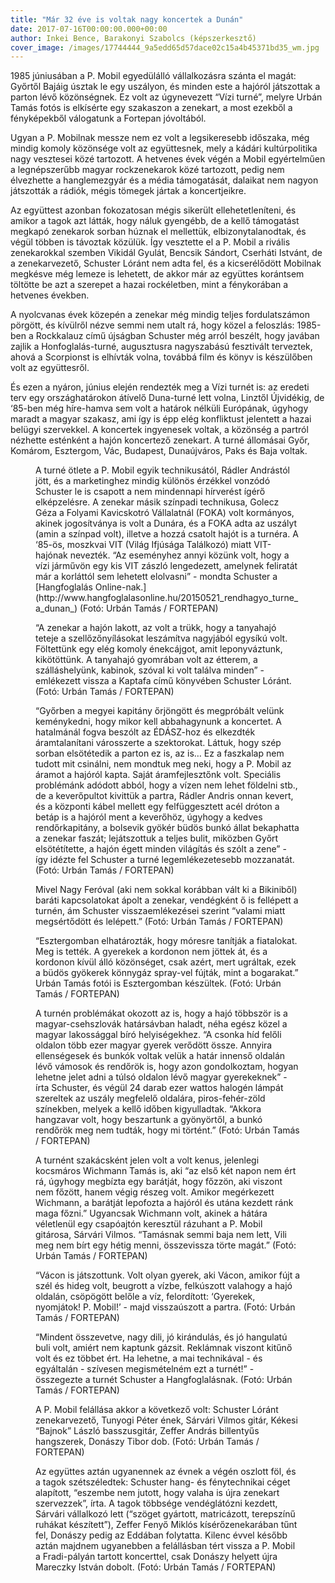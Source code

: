 ```yaml
---
title: "Már 32 éve is voltak nagy koncertek a Dunán"
date: 2017-07-16T00:00:00.000+00:00
author: Inkei Bence, Barakonyi Szabolcs (képszerkesztő)
cover_image: /images/17744444_9a5edd65d57dace02c15a4b45371bd35_wm.jpg
---
```


1985 júniusában a P. Mobil egyedülálló vállalkozásra szánta el magát: Győrtől Bajáig úsztak le egy uszályon, és minden este a hajóról játszottak a parton lévő közönségnek. Ez volt az úgynevezett “Vízi turné”, melyre Urbán Tamás fotós is elkísérte egy szakaszon a zenekart, a most ezekből a fényképekből válogatunk a Fortepan jóvoltából.

Ugyan a P. Mobilnak messze nem ez volt a legsikeresebb időszaka, még mindig komoly közönsége volt az együttesnek, mely a kádári kultúrpolitika nagy vesztesei közé tartozott. A hetvenes évek végén a Mobil egyértelműen a legnépszerűbb magyar rockzenekarok közé tartozott, pedig nem élvezhette a hanglemezgyár és a média támogatását, dalaikat nem nagyon játszották a rádiók, mégis tömegek jártak a koncertjeikre.

Az együttest azonban fokozatosan mégis sikerült ellehetetleníteni, és amikor a tagok azt látták, hogy náluk gyengébb, de a kellő támogatást megkapó zenekarok sorban húznak el mellettük, elbizonytalanodtak, és végül többen is távoztak közülük. Így vesztette el a P. Mobil a rivális zenekarokkal szemben Vikidál Gyulát, Bencsik Sándort, Cserháti Istvánt, de a zenekarvezető, Schuster Lóránt nem adta fel, és a kicserélődött Mobilnak megkésve még lemeze is lehetett, de akkor már az együttes korántsem töltötte be azt a szerepet a hazai rockéletben, mint a fénykorában a hetvenes években.

A nyolcvanas évek közepén a zenekar még mindig teljes fordulatszámon pörgött, és kívülről nézve semmi nem utalt rá, hogy közel a feloszlás: 1985-ben a Rockkalauz című újságban Schuster még arról beszélt, hogy javában zajlik a Honfoglalás-turné, augusztusra nagyszabású fesztivált terveztek, ahová a Scorpionst is elhívták volna, továbbá film és könyv is készülőben volt az együttesről.

És ezen a nyáron, június elején rendezték meg a Vízi turnét is: az eredeti terv egy országhatárokon átívelő Duna-turné lett volna, Linztől Újvidékig, de ‘85-ben még híre-hamva sem volt a határok nélküli Európának, úgyhogy maradt a magyar szakasz, ami így is épp elég konfliktust jelentett a hazai belügyi szervekkel. A koncertek ingyenesek voltak, a közönség a partról nézhette esténként a hajón koncertező zenekart. A turné állomásai Győr, Komárom, Esztergom, Vác, Budapest, Dunaújváros, Paks és Baja voltak.

<figure>
<img src="/images/17715060_ca57f80a877447a9ff98a15128c274a6_wm.jpg" alt="" />
<figcaption>A turné ötlete a P. Mobil egyik technikusától, Rádler Andrástól jött, és a marketinghez mindig különös érzékkel vonzódó Schuster le is csapott a nem mindennapi hírverést ígérő elképzelésre. A zenekar másik színpadi technikusa, Golecz Géza a Folyami Kavicskotró Vállalatnál (FOKA) volt kormányos, akinek jogosítványa is volt a Dunára, és a FOKA adta az uszályt (amin a színpad volt), illetve a hozzá csatolt hajót is a turnéra. A ‘85-ös, moszkvai VIT (Világ Ifjúsága Találkozó) miatt VIT-hajónak nevezték. “Az eseményhez annyi közünk volt, hogy a vízi járművön egy kis VIT zászló lengedezett, amelynek feliratát már a korláttól sem lehetett elolvasni” - mondta Schuster a [Hangfoglalás Online-nak.](http://www.hangfoglalasonline.hu/20150521_rendhagyo_turne_a_dunan_) (Fotó: Urbán Tamás / FORTEPAN)</figcaption>
</figure>

<figure>
<img src="/images/17715068_439e54f5bc8b290b75849ec7582ec473_wm.jpg" alt="" />
<figcaption>“A zenekar a hajón lakott, az volt a trükk, hogy a tanyahajó teteje a szellőzőnyílásokat leszámítva nagyjából egysíkú volt. Föltettünk egy elég komoly énekcájgot, amit leponyváztunk, kikötöttünk. A tanyahajó gyomrában volt az étterem, a szálláshelyünk, kabinok, szóval ki volt találva minden” - emlékezett vissza a Kaptafa című könyvében Schuster Lóránt. (Fotó: Urbán Tamás / FORTEPAN)</figcaption>
</figure>

<figure>
<img src="/images/17715058_3e58c978ef45fafc9c0f872d5b6357e8_wm.jpg" alt="" />
<figcaption>“Győrben a megyei kapitány őrjöngött és megpróbált velünk keménykedni, hogy mikor kell abbahagynunk a koncertet. A hatalmánál fogva beszólt az ÉDÁSZ-hoz és elkezdték áramtalanítani városszerte a szektorokat. Láttuk, hogy szép sorban elsötétedik a parton ez is, az is… Ez a faszkalap nem tudott mit csinálni, nem mondtuk meg neki, hogy a P. Mobil az áramot a hajóról kapta. Saját áramfejlesztőnk volt. Speciális problémánk adódott abból, hogy a vízen nem lehet földelni stb., de a keverőpultot kivittük a partra, Rádler Andris onnan kevert, és a központi kábel mellett egy felfüggesztett acél dróton a betáp is a hajóról ment a keverőhöz, úgyhogy a kedves rendőrkapitány, a bolsevik gyökér büdös bunkó állat bekaphatta a zenekar faszát; lejátszottuk a teljes bulit, miközben Győrt elsötétítette, a hajón égett minden világítás és szólt a zene” - így idézte fel Schuster a turné legemlékezetesebb mozzanatát. (Fotó: Urbán Tamás / FORTEPAN)</figcaption>
</figure>

<figure>
<img src="/images/17715056_b1fa5a92e4e2228faebc29df2a7449d6_wm.jpg" alt="" />
<figcaption>Mivel Nagy Feróval (aki nem sokkal korábban vált ki a Bikiniből) baráti kapcsolatokat ápolt a zenekar, vendégként ő is fellépett a turnén, ám Schuster visszaemlékezései szerint “valami miatt megsértődött és lelépett.” (Fotó: Urbán Tamás / FORTEPAN)</figcaption>
</figure>

<figure>
<img src="/images/17715064_cc4217d1f406abcf04104e02c57f8064_wm.jpg" alt="" />
<figcaption>“Esztergomban elhatározták, hogy móresre tanítják a fiatalokat. Meg is tették. A gyerekek a kordonon nem jöttek át, és a kordonon kívül álló közönséget, csak azért, mert ugráltak, ezek a büdös gyökerek könnygáz spray-vel fújták, mint a bogarakat.” Urbán Tamás fotói is Esztergomban készültek. (Fotó: Urbán Tamás / FORTEPAN)</figcaption>
</figure>

<figure>
<img src="/images/17715062_97c291a2ea4e76b39a25e98610e0e35b_wm.jpg" alt="" />
<figcaption>A turnén problémákat okozott az is, hogy a hajó többször is a magyar-csehszlovák határsávban haladt, néha egész közel a magyar lakossággal bíró helyiségekhez. “A csonka híd felőli oldalon több ezer magyar gyerek verődött össze. Annyira ellenségesek és bunkók voltak velük a határ innenső oldalán lévő vámosok és rendőrök is, hogy azon gondolkoztam, hogyan lehetne jelet adni a túlsó oldalon lévő magyar gyerekeknek” - írta Schuster, és végül 24 darab ezer wattos halogén lámpát szereltek az uszály megfelelő oldalára, piros-fehér-zöld színekben, melyek a kellő időben kigyulladtak. “Akkora hangzavar volt, hogy beszartunk a gyönyörtől, a bunkó rendőrök meg nem tudták, hogy mi történt.” (Fotó: Urbán Tamás / FORTEPAN)</figcaption>
</figure>

<figure>
<img src="/images/17715070_f2071a6366028fa564aa0b01a9e79922_wm.jpg" alt="" />
<figcaption>A turnént szakácsként jelen volt a volt kenus, jelenlegi kocsmáros Wichmann Tamás is, aki “az első két napon nem ért rá, úgyhogy megbízta egy barátját, hogy főzzön, aki viszont nem főzött, hanem végig részeg volt. Amikor megérkezett Wichmann, a barátját lepofozta a hajóról és utána kezdett ránk maga főzni.” Ugyancsak Wichmann volt, akinek a hátára véletlenül egy csapóajtón keresztül rázuhant a P. Mobil gitárosa, Sárvári Vilmos. “Tamásnak semmi baja nem lett, Vili meg nem bírt egy hétig menni, összevissza törte magát.” (Fotó: Urbán Tamás / FORTEPAN)</figcaption>
</figure>

<figure>
<img src="/images/17715072_ceb0933138446e06e5483b724e7d1a6f_wm.jpg" alt="" />
<figcaption>“Vácon is játszottunk. Volt olyan gyerek, aki Vácon, amikor fújt a szél és hideg volt, beugrott a vízbe, felkúszott valahogy a hajó oldalán, csöpögött belőle a víz, felordított: ‘Gyerekek, nyomjátok! P. Mobil!’ - majd visszaúszott a partra. (Fotó: Urbán Tamás / FORTEPAN)</figcaption>
</figure>

<figure>
<img src="/images/17715074_c3acf74f77407cb42bade373be5ebf66_wm.jpg" alt="" />
<figcaption>“Mindent összevetve, nagy dili, jó kirándulás, és jó hangulatú buli volt, amiért nem kaptunk gázsit. Reklámnak viszont kitűnő volt és ez többet ért. Ha lehetne, a mai technikával - és egyáltalán - szívesen megismételném ezt a turnét!” - összegezte a turnét Schuster a Hangfoglalásnak. (Fotó: Urbán Tamás / FORTEPAN)</figcaption>
</figure>

<figure>
<img src="/images/17715066_a500fea839ba698d1a1bf25590d640a6_wm.jpg" alt="" />
<figcaption>A P. Mobil felállása akkor a következő volt: Schuster Lóránt zenekarvezető, Tunyogi Péter ének, Sárvári Vilmos gitár, Kékesi “Bajnok” László basszusgitár, Zeffer András billentyűs hangszerek, Donászy Tibor dob. (Fotó: Urbán Tamás / FORTEPAN)</figcaption>
</figure>

<figure>
<img src="/images/17715078_11d93c90348a0a165d0c4cc74fdb8d75_wm.jpg" alt="" />
<figcaption>Az együttes aztán ugyanennek az évnek a végén oszlott föl, és a tagok szétszéledtek: Schuster hang- és fénytechnikai céget alapított, “eszembe nem jutott, hogy valaha is újra zenekart szervezzek”, írta. A tagok többsége vendéglátózni kezdett, Sárvári vállalkozó lett (“szöget gyártott, matricázott, terepszínű ruhákat készített”), Zeffer Fenyő Miklós kísérőzenekarában tűnt fel, Donászy pedig az Eddában folytatta. Kilenc évvel később aztán majdnem ugyanebben a felállásban tért vissza a P. Mobil a Fradi-pályán tartott koncerttel, csak Donászy helyett újra Mareczky István dobolt. (Fotó: Urbán Tamás / FORTEPAN)</figcaption>
</figure>
